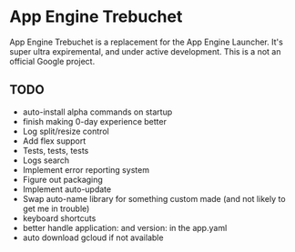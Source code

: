 # App Engine Trebuchet
App Engine Trebuchet is a replacement for the App Engine Launcher.  It's super ultra expiremental, and under active development.  This is a not an official Google project.

## TODO
- auto-install alpha commands on startup 
- finish making 0-day experience better
- Log split/resize control
- Add flex support
- Tests, tests, tests
- Logs search
- Implement error reporting system 
- Figure out packaging
- Implement auto-update
- Swap auto-name library for something custom made (and not likely to get me in trouble)
- keyboard shortcuts
- better handle application: and version: in the app.yaml
- auto download gcloud if not available